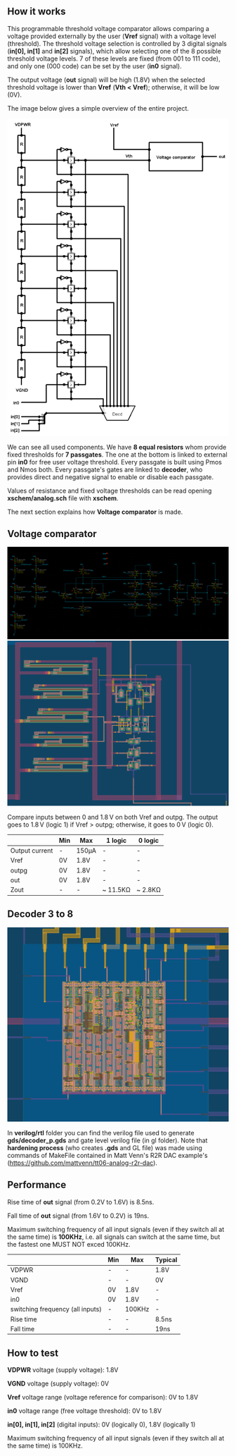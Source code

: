 <!---

This file is used to generate your project datasheet. Please fill in the information below and delete any unused
sections.

You can also include images in this folder and reference them in the markdown. Each image must be less than
512 kb in size, and the combined size of all images must be less than 1 MB.
-->

## How it works

This programmable threshold voltage comparator allows comparing a voltage provided externally by the user (**Vref** signal) with a voltage level (threshold). The threshold voltage selection is controlled by 3 digital signals (**in[0], in[1]** and **in[2]** signals), which allow selecting one of the 8 possible threshold voltage levels. 7 of these levels are fixed (from 001 to 111 code), and only one (000 code) can be set by the user (**in0** signal). 

The output voltage (**out** signal) will be high (1.8V) when the selected threshold voltage is lower than **Vref** (**Vth < Vref**); otherwise, it will be low (0V).

The image below gives a simple overview of the entire project. 

![logical overview](logical_overview.png)

We can see all used components. We have **8 equal resistors** whom provide fixed thresholds for **7 passgates**. The one at the bottom is linked to external pin **in0** for free user voltage threshold. Every passgate is built using Pmos and Nmos both. 
Every passgate's gates are linked to **decoder**, who provides direct and negative signal to enable or disable each passgate. 

Values of resistance and fixed voltage thresholds can be read opening **xschem/analog.sch** file with **xschem**.

The next section explains how **Voltage comparator** is made.

## Voltage comparator 

![Voltage comparator](Voltage_comparator.png)
![](Voltage_comparator_layout.png)

Compare inputs between 0 and 1.8 V on both Vref and outpg. The output goes to 1.8 V (logic 1) if Vref > outpg; otherwise, it goes to 0 V (logic 0).

|      | Min | Max | 1 logic | 0 logic |
| ---- | --- | --- | --- | --- |
| Output current | - | 150μA | - | - |
| Vref | 0V | 1.8V | - | - |
| outpg | 0V | 1.8V | - | - |
| out | 0V | 1.8V | - | - |
| Zout | - | - | ~ 11.5KΩ| ~ 2.8KΩ |



## Decoder 3 to 8

![Decoder](decoder.png)

In **verilog/rtl** folder you can find the verilog file used to generate **gds/decoder_p.gds** and gate level verilog file (in gl folder). Note that **hardening process** (who creates **.gds** and GL file) was made using commands of MakeFile contained in Matt Venn's R2R DAC example's (https://github.com/mattvenn/tt06-analog-r2r-dac). 

## Performance

Rise time of **out** signal (from 0.2V to 1.6V) is 8.5ns. 

Fall time of **out** signal (from 1.6V to 0.2V) is 19ns.

Maximum switching frequency of all input signals (even if they switch all at the same time) is **100KHz**, i.e. all signals can switch at the same time, but the fastest one MUST NOT exced 100KHz. 

|      | Min | Max | Typical |
| ---- | --- | --- | --- |
| VDPWR | - | - | 1.8V |
| VGND | - | - | 0V |
| Vref | 0V | 1.8V | - |
| in0 | 0V | 1.8V | - | - |
| switching frequency (all inputs) | - | 100KHz | - |
| Rise time | - | - | 8.5ns |
| Fall time | - | - | 19ns |

## How to test
**VDPWR** voltage (supply voltage): 1.8V

**VGND** voltage (supply voltage): 0V

**Vref** voltage range (voltage reference for comparison): 0V to 1.8V

**in0** voltage range (free voltage threshold): 0V to 1.8V

**in[0], in[1], in[2]** (digital inputs): 0V (logically 0), 1.8V (logically 1)

Maximum switching frequency of all input signals (even if they switch all at the same time) is 100KHz.


